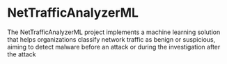 # NetTrafficAnalyzerML
The NetTrafficAnalyzerML project implements a machine learning solution that helps organizations classify network traffic as benign or suspicious, aiming to detect malware before an attack or during the investigation after the attack
